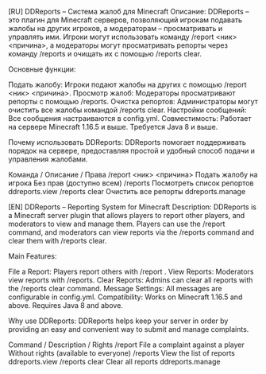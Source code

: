[RU]
DDReports – Система жалоб для Minecraft
Описание:
DDReports – это плагин для Minecraft серверов, позволяющий игрокам подавать жалобы на других игроков, а модераторам – просматривать и управлять ими. Игроки могут использовать команду /report <ник> <причина>, а модераторы могут просматривать репорты через команду /reports и очищать их с помощью /reports clear.

Основные функции:

Подать жалобу: Игроки подают жалобы на других с помощью /report <ник> <причина>.
Просмотр жалоб: Модераторы просматривают репорты с помощью /reports.
Очистка репортов: Администраторы могут очистить все жалобы командой /reports clear.
Настройки сообщений: Все сообщения настраиваются в config.yml.
Совместимость: Работает на сервере Minecraft 1.16.5 и выше. Требуется Java 8 и выше.

Почему использовать DDReports:
DDReports помогает поддерживать порядок на сервере, предоставляя простой и удобный способ подачи и управления жалобами.

Команда	/ Описание	/ Права
/report <ник> <причина>	Подать жалобу на игрока	Без прав (доступно всем)
/reports	Посмотреть список репортов	ddreports.view
/reports clear	Очистить все репорты	ddreports.manage

[EN]
DDReports – Reporting System for Minecraft
Description:
DDReports is a Minecraft server plugin that allows players to report other players, and moderators to view and manage them. Players can use the /report <nickname> <reason> command, and moderators can view reports via the /reports command and clear them with /reports clear.

Main Features:

File a Report: Players report others with /report <nickname> <reason>.
View Reports: Moderators view reports with /reports.
Clear Reports: Admins can clear all reports with the /reports clear command.
Message Settings: All messages are configurable in config.yml.
Compatibility: Works on Minecraft 1.16.5 and above. Requires Java 8 and above.

Why use DDReports:
DDReports helps keep your server in order by providing an easy and convenient way to submit and manage complaints.

Command / Description / Rights
/report <nickname> <reason> File a complaint against a player Without rights (available to everyone)
/reports View the list of reports ddreports.view
/reports clear Clear all reports ddreports.manage
